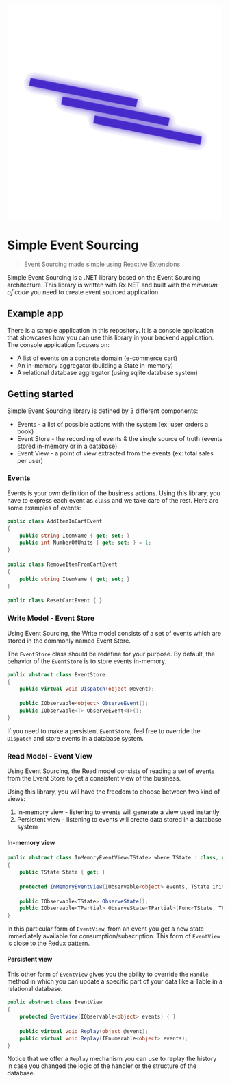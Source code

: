 ![./images/logo.png](./images/logo.png)

# Simple Event Sourcing

> Event Sourcing made simple using Reactive Extensions

Simple Event Sourcing is a .NET library based on the Event Sourcing architecture. This library is written with Rx.NET and built with the *minimum of code* you need to create event sourced application.

## Example app

There is a sample application in this repository. It is a console application that showcases how you can use this library in your backend application. The console application focuses on:

* A list of events on a concrete domain (e-commerce cart)
* An in-memory aggregator (building a State in-memory)
* A relational database aggregator (using sqlite database system)

## Getting started

Simple Event Sourcing library is defined by 3 different components:

* Events - a list of possible actions with the system (ex: user orders a book)
* Event Store - the recording of events & the single source of truth (events stored in-memory or in a database)
* Event View - a point of view extracted from the events (ex: total sales per user)

### Events

Events is your own definition of the business actions. Using this library, you have to express each event as `class` and we take care of the rest. Here are some examples of events:

```csharp
public class AddItemInCartEvent
{
    public string ItemName { get; set; }
    public int NumberOfUnits { get; set; } = 1;
}

public class RemoveItemFromCartEvent
{
    public string ItemName { get; set; }
}

public class ResetCartEvent { }
```

### Write Model - Event Store

Using Event Sourcing, the Write model consists of a set of events which are stored in the commonly named Event Store.

The `EventStore` class should be redefine for your purpose. By default, the behavior of the `EventStore` is to store events in-memory.

```csharp
public abstract class EventStore
{
    public virtual void Dispatch(object @event);

    public IObservable<object> ObserveEvent();
    public IObservable<T> ObserveEvent<T>();
}
```

If you need to make a persistent `EventStore`, feel free to override the `Dispatch` and store events in a database system.

### Read Model - Event View

Using Event Sourcing, the Read model consists of reading a set of events from the Event Store to get a consistent view of the business.

Using this library, you will have the freedom to choose between two kind of views:

1. In-memory view - listening to events will generate a view used instantly
2. Persistent view - listening to events will create data stored in a database system

#### In-memory view

```csharp
public abstract class InMemoryEventView<TState> where TState : class, new()
{
    public TState State { get; }

    protected InMemoryEventView(IObservable<object> events, TState initialState = null) { }

    public IObservable<TState> ObserveState();
    public IObservable<TPartial> ObserveState<TPartial>(Func<TState, TPartial> selector);
}
```

In this particular form of `EventView`, from an event you get a new state immediately available for consumption/subscription. This form of `EventView` is close to the Redux pattern.

#### Persistent view

This other form of `EventView` gives you the ability to override the `Handle` method in which you can update a specific part of your data like a Table in a relational database.

```csharp
public abstract class EventView
{
    protected EventView(IObservable<object> events) { }

    public virtual void Replay(object @event);
    public virtual void Replay(IEnumerable<object> events);
}
```

Notice that we offer a `Replay` mechanism you can use to replay the history in case you changed the logic of the handler or the structure of the database.
